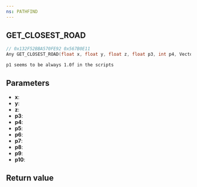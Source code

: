 ```yaml
---
ns: PATHFIND
---
```

## GET_CLOSEST_ROAD

```c
// 0x132F52BBA570FE92 0x567B0E11
Any GET_CLOSEST_ROAD(float x, float y, float z, float p3, int p4, Vector3* p5, Vector3* p6, Any* p7, Any* p8, float* p9, BOOL p10);
```

```
p1 seems to be always 1.0f in the scripts  
```

## Parameters
* **x**: 
* **y**: 
* **z**: 
* **p3**: 
* **p4**: 
* **p5**: 
* **p6**: 
* **p7**: 
* **p8**: 
* **p9**: 
* **p10**: 

## Return value
